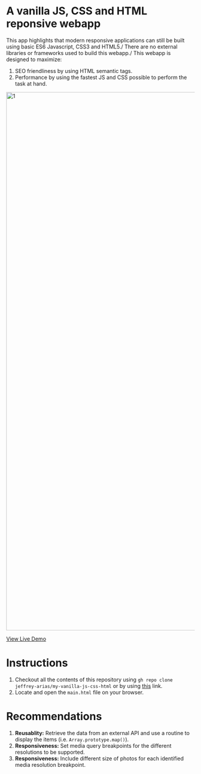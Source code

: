# A vanilla JS, CSS and HTML reponsive webapp
This app highlights that modern responsive applications can still be built using basic ES6 Javascript, CSS3 and HTML5./
There are no external libraries or frameworks used to build this webapp./
This webapp is designed to maximize:
1. SEO friendliness by using HTML semantic tags.
2. Performance by using the fastest JS and CSS possible to perform the task at hand.

[<img width="1440" alt="1" src="https://user-images.githubusercontent.com/81260130/224724272-f4045efe-7919-4ece-93e8-825c77a1be0c.png">
](https://www.youtube.com/watch?v=616gyTYf204)

[View Live Demo](https://www.youtube.com/watch?v=616gyTYf204)

# Instructions
1. Checkout all the contents of this repository using `gh repo clone jeffrey-arias/my-vanilla-js-css-html` or by using [this](https://github.com/jeffrey-arias/my-vanilla-js-css-html.git) link.
2. Locate and open the `main.html` file on your browser. 

# Recommendations
1. **Reusablity:** Retrieve the data from an external API and use a routine to display the items (i.e. `Array.prototype.map()`).
2. **Responsiveness:** Set media query breakpoints for the different resolutions to be supported.
3. **Responsiveness:** Include different size of photos for each identified media resolution breakpoint.
